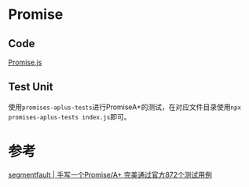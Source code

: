 # Promise


## Code
[Promise.js](./index.js)

## Test Unit
使用`promises-aplus-tests`进行PromiseA+的测试，在对应文件目录使用`npx promises-aplus-tests index.js`即可。

# 参考
[segmentfault | 手写一个Promise/A+,完美通过官方872个测试用例](https://segmentfault.com/a/1190000023157856)